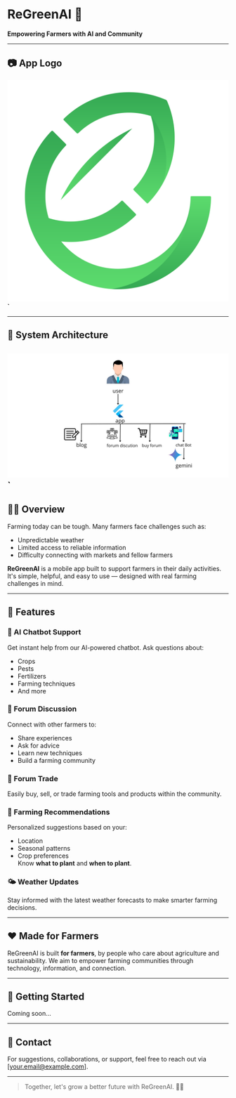 # ReGreenAI 🌱

**Empowering Farmers with AI and Community**

---

## 📷 App Logo

**![Logo](assets/logo.png)`**

---
## 🧱 System Architecture
**![arc](assets/arc.jpg)`**
---

## 🧑‍🌾 Overview

Farming today can be tough. Many farmers face challenges such as:
- Unpredictable weather
- Limited access to reliable information
- Difficulty connecting with markets and fellow farmers

**ReGreenAI** is a mobile app built to support farmers in their daily activities. It's simple, helpful, and easy to use — designed with real farming challenges in mind.

---

## 📱 Features

### 🤖 AI Chatbot Support
Get instant help from our AI-powered chatbot. Ask questions about:
- Crops
- Pests
- Fertilizers
- Farming techniques
- And more

### 💬 Forum Discussion
Connect with other farmers to:
- Share experiences
- Ask for advice
- Learn new techniques
- Build a farming community

### 🔄 Forum Trade
Easily buy, sell, or trade farming tools and products within the community.

### 🌾 Farming Recommendations
Personalized suggestions based on your:
- Location
- Seasonal patterns
- Crop preferences  
Know **what to plant** and **when to plant**.

### 🌤️ Weather Updates
Stay informed with the latest weather forecasts to make smarter farming decisions.

---

## ❤️ Made for Farmers
ReGreenAI is built **for farmers**, by people who care about agriculture and sustainability. We aim to empower farming communities through technology, information, and connection.

---

## 🚀 Getting Started
Coming soon...

---

## 📧 Contact
For suggestions, collaborations, or support, feel free to reach out via [your.email@example.com].

---

> Together, let's grow a better future with ReGreenAI. 🌾🌱
